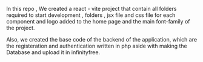 In this repo , We created a react - vite project that contain all folders required to start development , folders , jsx file and css file for each component and logo added to the home page and the main font-family of the project.

Also, we created the base code of the backend of the application, which are the registeration and authentication written in php aside with making the Database and upload it in infinityfree.
